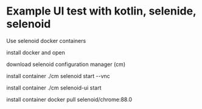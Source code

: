 # Example UI test with kotlin, selenide, selenoid



Use selenoid docker containers

install docker and open

download selenoid configuration manager (cm)

install container ./cm selenoid start --vnc

install container ./cm selenoid-ui start

install container docker pull selenoid/chrome:88.0
